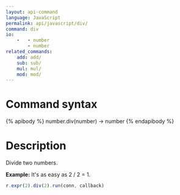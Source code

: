 ```yaml
---
layout: api-command 
language: JavaScript
permalink: api/javascript/div/
command: div
io:
    -   - number
        - number
related_commands:
    add: add/
    sub: sub/
    mul: mul/
    mod: mod/
---
```


# Command syntax #

{% apibody %}
number.div(number) &rarr; number
{% endapibody %}

# Description #

Divide two numbers.

__Example:__ It's as easy as 2 / 2 = 1.

```js
r.expr(2).div(2).run(conn, callback)
```

